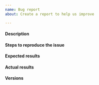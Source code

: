 ```yaml
---
name: Bug report
about: Create a report to help us improve

---
```


<!--
====================================
IF YOUR ISSUE IS RELATED TO SECURITY
====================================
please submit it to the security mailing-list security@riot-os.org.

If your issue is a usage question, please submit it to the user mailing-list
users@riot-os.org or to the developer mailing-list devel@riot-os.org.
-->

#### Description
<!--
Example: Cannot build gnrc_networking application for samr21-xpro board.
-->

#### Steps to reproduce the issue
<!--
Try to describe as precisely as possible here the steps required to reproduce
the issue. Here you can also describe your hardware configuration, the network
setup, etc.
-->

#### Expected results
<!--
Example: The gnrc_networking application builds on samr21-xpro.
-->

#### Actual results
<!--
Please paste or specifically describe the actual output.
-->

#### Versions
<!--
Operating system: Mac OSX, Linux, Vagrant VM
Build environment: GCC, CLang versions (you can run the following command from
the RIOT base directory: ./dist/tools/ci/print_toolchain_versions.sh).
-->

<!-- Thanks for contributing! -->
